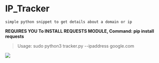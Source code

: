 # IP_Tracker
```simple python snippet to get details about a domain or ip```

**REQUIRES YOU To INSTALL REQUESTS MODULE, Command: pip install requests**
>Usage: sudo python3 tracker.py --ipaddress google.com

![](iptracker.png)
